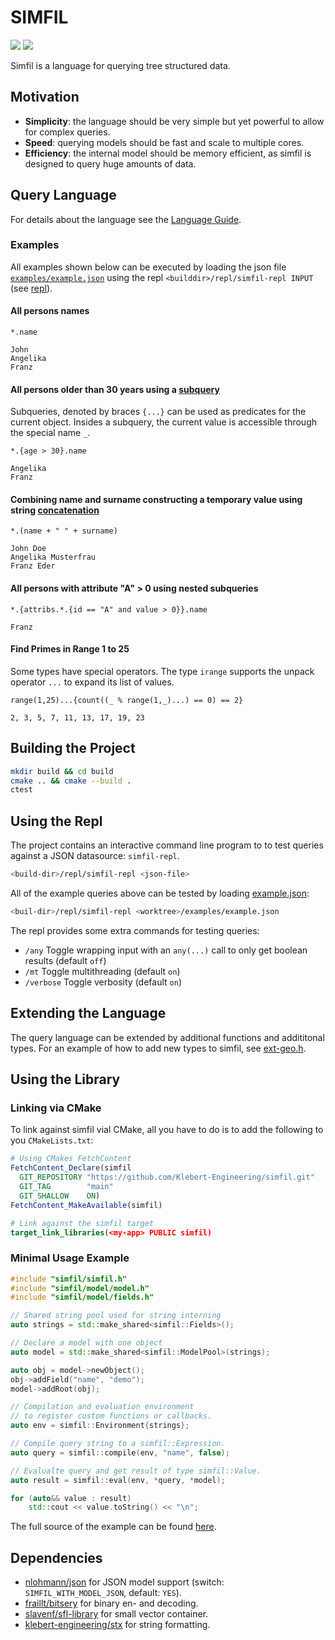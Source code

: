 # SIMFIL

[![](https://img.shields.io/badge/Coverage-HTML-orange)](https://htmlpreview.github.io/?https://gist.githubusercontent.com/johannes-wolf/61e57af50757b03e0c7cd119ec2d2f4b/raw/ed28c457ebc09ce8ddddc9cec6668e130d59b64c/coverage.html)
[![](https://gist.githubusercontent.com/johannes-wolf/61e57af50757b03e0c7cd119ec2d2f4b/raw/0ae49c7509dea18b4c110b8bf416f2715a214933/badge.svg)](https://github.com/Klebert-Engineering/simfil)

Simfil is a language for querying tree structured data.

## Motivation
- **Simplicity**: the language should be very simple but yet powerful to allow for complex queries.
- **Speed**: querying models should be fast and scale to multiple cores.
- **Efficiency**: the internal model should be memory efficient, as simfil is designed to query huge amounts of data.

## Query Language
For details about the language see the [Language Guide](simfil-language.md).

### Examples
All examples shown below can be executed by loading the json file [`examples/example.json`](examples/example.json) using the repl `<builddir>/repl/simfil-repl INPUT` (see [repl](#repl)).

#### All persons names
```
*.name
```
```
John
Angelika
Franz
```

#### All persons older than 30 years using a [subquery](simfil-language.md#sub-queries)
Subqueries, denoted by braces `{...}` can be used as predicates for the current object. Insides a subquery, the current value is accessible through the special name `_`.
```
*.{age > 30}.name
```
```
Angelika
Franz
```

#### Combining name and surname constructing a temporary value using string [concatenation](simfil-language.md#operators)
```
*.(name + " " + surname)
```
```
John Doe
Angelika Musterfrau
Franz Eder
```

#### All persons with attribute "A" > 0 using nested subqueries
```
*.{attribs.*.{id == "A" and value > 0}}.name
```
```
Franz
```

#### Find Primes in Range 1 to 25
Some types have special operators. The type `irange` supports the unpack operator `...` to expand its list of values.
```
range(1,25)...{count((_ % range(1,_)...) == 0) == 2}
```
```
2, 3, 5, 7, 11, 13, 17, 19, 23
```

## Building the Project
```sh
mkdir build && cd build
cmake .. && cmake --build .
ctest
```

## Using the Repl
The project contains an interactive command line program to to test queries against a JSON datasource: `simfil-repl`.

```sh
<build-dir>/repl/simfil-repl <json-file>
```

All of the example queries above can be tested by loading [example.json](examples/example.json):
```sh
<buil-dir>/repl/simfil-repl <worktree>/examples/example.json
```

The repl provides some extra commands for testing queries:
- `/any` Toggle wrapping input with an `any(...)` call to only get boolean results (default `off`)
- `/mt` Toggle multithreading (default `on`)
- `/verbose` Toggle verbosity (default `on`)

## Extending the Language
The query language can be extended by additional functions and addititonal types.
For an example of how to add new types to simfil, see [ext-geo.h](include/simfil/ext-geo.h).

## Using the Library
### Linking via CMake
To link against simfil vial CMake, all you have to do is to add the following to you `CMakeLists.txt`:
```cmake
# Using CMakes FetchContent
FetchContent_Declare(simfil
  GIT_REPOSITORY "https://github.com/Klebert-Engineering/simfil.git"
  GIT_TAG        "main"
  GIT_SHALLOW    ON)
FetchContent_MakeAvailable(simfil)

# Link against the simfil target
target_link_libraries(<my-app> PUBLIC simfil)
```

### Minimal Usage Example
```c++
#include "simfil/simfil.h"
#include "simfil/model/model.h"
#include "simfil/model/fields.h"

// Shared string pool used for string interning
auto strings = std::make_shared<simfil::Fields>();

// Declare a model with one object
auto model = std::make_shared<simfil::ModelPool>(strings);

auto obj = model->newObject();
obj->addField("name", "demo");
model->addRoot(obj);

// Compilation and evaluation environment
// to register custom functions or callbacks.
auto env = simfil::Environment{strings};

// Compile query string to a simfil::Expression.
auto query = simfil::compile(env, "name", false);

// Evalualte query and get result of type simfil::Value.
auto result = simfil::eval(env, *query, *model);

for (auto&& value : result)
    std::cout << value.toString() << "\n";
```

The full source of the example can be found [here](./examples/minimal/main.cpp).

## Dependencies
- [nlohmann/json](https://github.com/nlohmann/json) for JSON model support (switch: `SIMFIL_WITH_MODEL_JSON`, default: `YES`).
- [fraillt/bitsery](https://github.com/fraillt/bitsery) for binary en- and decoding.
- [slavenf/sfl-library](https://github.com/slavenf/sfl-library.git) for small vector container.
- [klebert-engineering/stx](https://github.com/Klebert-Engineering/stx.git) for string formatting.
